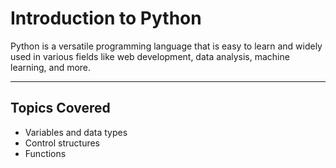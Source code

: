 # Introduction to Python

Python is a versatile programming language that is easy to learn and widely used in various fields like web development, data analysis, machine learning, and more.

---

## Topics Covered
- Variables and data types
- Control structures
- Functions

